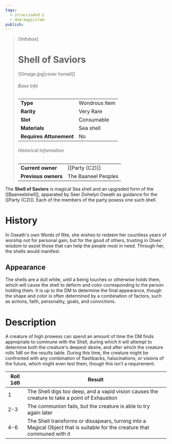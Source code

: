 ```yaml
---
tags:
  - stracciadnd-2
  - dnd-magicitem
publish: 
---
```


> [!infobox]  
> # Shell of Saviors
> ![[Image.jpg|cover hsmall]]
> ###### Base Info
> | | |
> |---|---|
> | **Type** | Wondrous Item |
> | **Rarity** | Very Rare |
> | **Slot** | Consumable |
> | **Materials** | Sea shell |
> | **Requires Attunement** | No |
> ###### Historical Information
> | | |
> |---|---|
> | **Current owner** | [[Party (C2)]] |
> | **Previous owners** | The Baaneel Peoples |

The **Shell of Saviors** is magical Sea shell and an upgraded form of the [[Baaneelshell]], apparated by Seer Dohelyn Oseath as guidance for the [[Party (C2)]]. Each of the members of the party posess one such shell.
# History
In Oseath's own Words of Rite, she wishes to redeem her countless years of worship not for personal gain, but for the good of others, trusting in Olvex' wisdom to assist those that can help the people most in need. Through her, the shells would manifest.
## Appearance
The shells are a dull white, until a being touches or otherwise holds them, which will cause the shell to deform and color corresponding to the person holding them. It is up to the DM to determine the final appearance,  though the shape and color is often determined by a combination of factors, such as actions, faith, personality, goals, and convictions. 
# Description
A creature of high prowess can spend an amount of time the DM finds appropriate to commune with the Shell, during which it will attempt to determine both the creature's deepest desire, and after which the creature rolls 1d6 on the results table. During this time, the creature might be confronted with any combination of flashbacks, halucinations, or visions of the future, which might even test them, though this isn't a requirement.

| Roll 1d6 | Result                                                                                                                    |
| -------- | ------------------------------------------------------------------------------------------------------------------------- |
| 1        | The Shell digs too deep, and a vapid vision causes the creature to take a point of Exhaustion                             |
| 2-3      | The communion fails, but the creature is able to try again later                                                          |
| 4-6      | The Shell transforms or dissapears, turning into a Magical Object that is suitable for the creature that communed with it |
